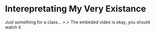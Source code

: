# Interepretating My Very Existance
Just something for a class... >.>
The embeded video is okay, you should watch it.
